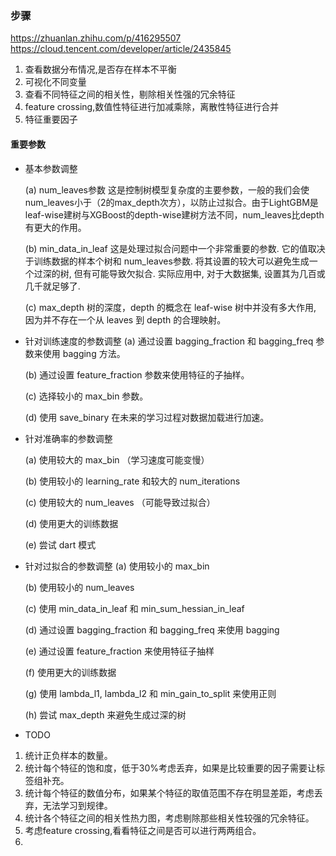 ### 步骤
https://zhuanlan.zhihu.com/p/416295507
https://cloud.tencent.com/developer/article/2435845
1. 查看数据分布情况,是否存在样本不平衡
2. 可视化不同变量
3. 查看不同特征之间的相关性，剔除相关性强的冗余特征
4. feature crossing,数值性特征进行加减乘除，离散性特征进行合并
5. 特征重要因子


#### 重要参数

- 基本参数调整

    (a) num_leaves参数 这是控制树模型复杂度的主要参数，一般的我们会使num_leaves小于（2的max_depth次方），以防止过拟合。由于LightGBM是leaf-wise建树与XGBoost的depth-wise建树方法不同，num_leaves比depth有更大的作用。

    (b) min_data_in_leaf 这是处理过拟合问题中一个非常重要的参数. 它的值取决于训练数据的样本个树和 num_leaves参数. 将其设置的较大可以避免生成一个过深的树, 但有可能导致欠拟合. 实际应用中, 对于大数据集, 设置其为几百或几千就足够了.

    (c) max_depth 树的深度，depth 的概念在 leaf-wise 树中并没有多大作用, 因为并不存在一个从 leaves 到 depth 的合理映射。
- 针对训练速度的参数调整
    (a) 通过设置 bagging_fraction 和 bagging_freq 参数来使用 bagging 方法。

    (b) 通过设置 feature_fraction 参数来使用特征的子抽样。

    (c) 选择较小的 max_bin 参数。

    (d) 使用 save_binary 在未来的学习过程对数据加载进行加速。

- 针对准确率的参数调整

    (a) 使用较大的 max_bin （学习速度可能变慢）

    (b) 使用较小的 learning_rate 和较大的 num_iterations

    (c) 使用较大的 num_leaves （可能导致过拟合）

    (d) 使用更大的训练数据

    (e) 尝试 dart 模式

- 针对过拟合的参数调整
    (a) 使用较小的 max_bin

    (b) 使用较小的 num_leaves
    
    (c) 使用 min_data_in_leaf 和 min_sum_hessian_in_leaf

    (d) 通过设置 bagging_fraction 和 bagging_freq 来使用 bagging

    (e) 通过设置 feature_fraction 来使用特征子抽样

    (f) 使用更大的训练数据

    (g) 使用 lambda_l1, lambda_l2 和 min_gain_to_split 来使用正则
    
    (h) 尝试 max_depth 来避免生成过深的树

- TODO
1. 统计正负样本的数量。
2. 统计每个特征的饱和度，低于30%考虑丢弃，如果是比较重要的因子需要让标签组补充。
3. 统计每个特征的数值分布，如果某个特征的取值范围不存在明显差距，考虑丢弃，无法学习到规律。
4. 统计各个特征之间的相关性热力图，考虑剔除那些相关性较强的冗余特征。
5. 考虑feature crossing,看看特征之间是否可以进行两两组合。
6. 